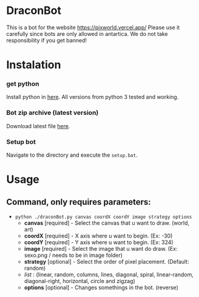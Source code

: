 # DraconBot

This is a bot for the website https://pixworld.vercel.app/
Please use it carefully since bots are only allowed in antartica.
We do not take responsibility if you get banned!

# Instalation

### get python
Install python in [here](https://www.python.org/downloads/).
All versions from python 3 tested and working.

### Bot zip archive (latest version)
Download latest file [here](https://github.com/AsumaPT/draconBot/releases/).

### Setup bot
Navigate to the directory and execute the `setup.bat`.

# Usage

## Command, only requires parameters:

* `python ./draconBot.py canvas coordX coordY image strategy options`
  *   **canvas** [required] - Select the canvas that u want to draw. (world, art)
  *   **coordX** [required] - X axis where u want to begin. (Ex: -30)
  *   **coordY** [required] - Y axis where u want to begin. (Ex: 324)
  *   **image** [required] - Select the image that u want do draw. (Ex: sexo.png / needs to be in image folder) 
  *   **strategy** [optional] - Select the order of pixel placement. (Default: random)
    * *list* : (linear, random, columns, lines, diagonal, spiral, linear-random, diagonal-right, horizontal, circle and zigzag)
  *   **options** [optional] - Changes somethings in the bot. (reverse)

